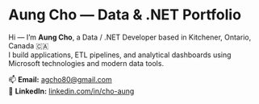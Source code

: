 # Aung Cho — Data & .NET Portfolio 

Hi — I’m **Aung Cho**, a Data / .NET Developer based in Kitchener, Ontario, Canada 🇨🇦  
I build applications, ETL pipelines, and analytical dashboards using Microsoft technologies and modern data tools.

📫 **Email:** agcho80@gmail.com  
🔗 **LinkedIn:** [linkedin.com/in/cho-aung](https://linkedin.com/in/cho-aung)

<!--
**AgCho/AgCho** is a ✨ _special_ ✨ repository because its `README.md` (this file) appears on your GitHub profile.

Here are some ideas to get you started:

- 🔭 I’m currently working on ...
- 🌱 I’m currently learning ...
- 👯 I’m looking to collaborate on ...
- 🤔 I’m looking for help with ...
- 💬 Ask me about ...
- 📫 How to reach me: ...
- 😄 Pronouns: ...
- ⚡ Fun fact: ...
-->
